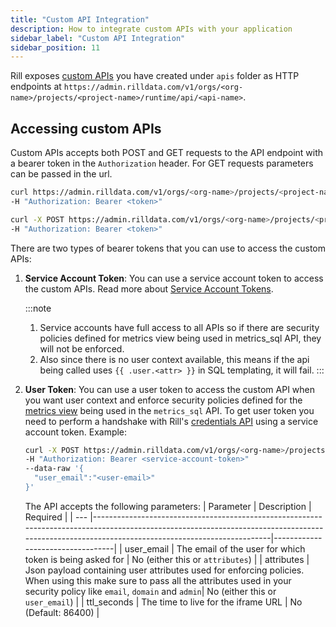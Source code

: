 ```yaml
---
title: "Custom API Integration"
description: How to integrate custom APIs with your application
sidebar_label: "Custom API Integration"
sidebar_position: 11
---
```


Rill exposes [custom APIs](/integrate/custom-apis/index.md) you have created under `apis` folder as HTTP endpoints 
at `https://admin.rilldata.com/v1/orgs/<org-name>/projects/<project-name>/runtime/api/<api-name>`.

## Accessing custom APIs
Custom APIs accepts both POST and GET requests to the API endpoint with a bearer token in the `Authorization` header.
For GET requests parameters can be passed in the url.

```bash
curl https://admin.rilldata.com/v1/orgs/<org-name>/projects/<project-name>/runtime/api/<api-name>[?query-args] \
-H "Authorization: Bearer <token>"
```

```bash
curl -X POST https://admin.rilldata.com/v1/orgs/<org-name>/projects/<project-name>/runtime/api/<api-name>[?query-args] \
-H "Authorization: Bearer <token>"
```

There are two types of bearer tokens that you can use to access the custom APIs:
1. **Service Account Token**: You can use a service account token to access the custom APIs.
    Read more about [Service Account Tokens](../reference/cli/service). 

    :::note
    1. Service accounts have full access to all APIs so if there are security policies defined for metrics view being used in metrics_sql API, they will not be enforced.
    2. Also since there is no user context available, this means if the api being called uses `{{ .user.<attr> }}` in SQL templating, it will fail.
    :::
    
2. **User Token**: You can use a user token to access the custom API when you want user context and enforce security policies defined for the [metrics view](/build/dashboards/dashboards.md) being used in the `metrics_sql` API.
    To get user token you need to perform a handshake with Rill's [credentials API](https://admin.rilldata.com/v1/organizations/<org-name>/projects/<project-name>/credentials) using a service account token. Example:
    
    ```bash
    curl -X POST https://admin.rilldata.com/v1/orgs/<org-name>/projects/<project-name>/credentials \
    -H "Authorization: Bearer <service-account-token>"
   --data-raw '{
      "user_email":"<user-email>"
    }'
    ``` 
   The API accepts the following parameters:
    | Parameter | Description                                                                                                                                                                                    | Required                         |
    | --- |------------------------------------------------------------------------------------------------------------------------------------------------------------------------------------------------|----------------------------------|
    | user_email | The email of the user for which token is being asked for                                                                                                                                                | No (either this or `attributes`) |
    | attributes | Json payload containing user attributes used for enforcing policies. When using this make sure to pass all the attributes used in your security policy like `email`, `domain` and `admin`| No (either this or `user_email`) |
    | ttl_seconds | The time to live for the iframe URL                                                                                                                                                            | No (Default: 86400)              |
